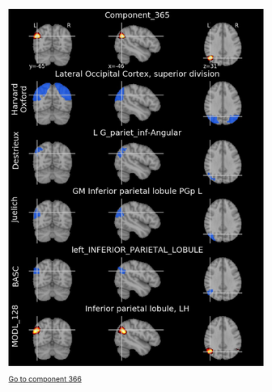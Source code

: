 


![365](preliminary/365.jpg "Component 365")

[Go to component 366](https://parietal-inria.github.io/MODL_atlas/512/366 "Component 366")